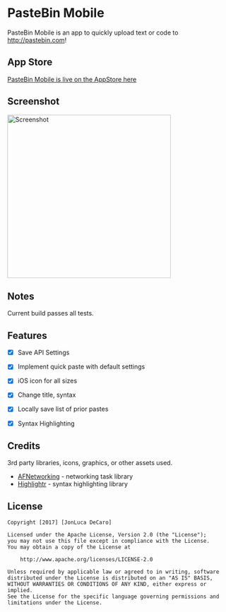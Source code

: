 # PasteBin Mobile

PasteBin Mobile is an app to quickly upload text or code to http://pastebin.com!

## App Store

[PasteBin Mobile is live on the AppStore here](https://itunes.apple.com/WebObjects/MZStore.woa/wa/viewSoftware?id=1246981062&mt=8)

## Screenshot

<img src='https://i.imgur.com/dJg21TF.png' title='Screenshot' width='370' alt='Screenshot' />


## Notes

Current build passes all tests. 

## Features
- [x] Save API Settings

- [x] Implement quick paste with default settings

- [x] iOS icon for all sizes

- [x] Change title, syntax

- [x] Locally save list of prior pastes 

- [x] Syntax Highlighting

## Credits

3rd party libraries, icons, graphics, or other assets used.

- [AFNetworking](https://github.com/AFNetworking/AFNetworking) - networking task library
- [Highlightr](https://github.com/raspu/Highlightr) - syntax highlighting library

## License

    Copyright [2017] [JonLuca DeCaro]

    Licensed under the Apache License, Version 2.0 (the "License");
    you may not use this file except in compliance with the License.
    You may obtain a copy of the License at

        http://www.apache.org/licenses/LICENSE-2.0

    Unless required by applicable law or agreed to in writing, software
    distributed under the License is distributed on an "AS IS" BASIS,
    WITHOUT WARRANTIES OR CONDITIONS OF ANY KIND, either express or implied.
    See the License for the specific language governing permissions and
    limitations under the License.
